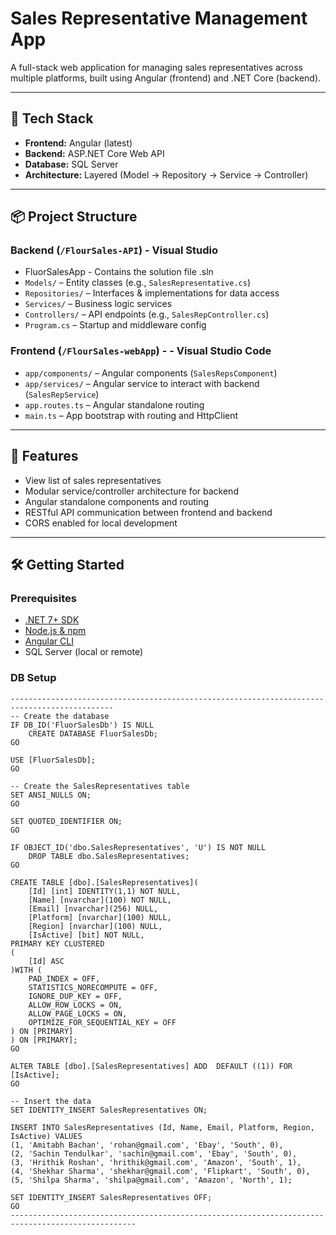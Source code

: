# Sales Representative Management App

A full-stack web application for managing sales representatives across multiple platforms, built using Angular (frontend) and .NET Core (backend).

---

## 🔧 Tech Stack

- **Frontend:** Angular (latest)
- **Backend:** ASP.NET Core Web API
- **Database:** SQL Server
- **Architecture:** Layered (Model → Repository → Service → Controller)

---

## 📦 Project Structure

### Backend (`/FlourSales-API`) - Visual Studio 
- FluorSalesApp - Contains the solution file .sln 
- `Models/` – Entity classes (e.g., `SalesRepresentative.cs`)
- `Repositories/` – Interfaces & implementations for data access
- `Services/` – Business logic services
- `Controllers/` – API endpoints (e.g., `SalesRepController.cs`)
- `Program.cs` – Startup and middleware config

### Frontend (`/FlourSales-webApp`) - - Visual Studio Code
- `app/components/` – Angular components (`SalesRepsComponent`)
- `app/services/` – Angular service to interact with backend (`SalesRepService`)
- `app.routes.ts` – Angular standalone routing
- `main.ts` – App bootstrap with routing and HttpClient

---

## 🚀 Features

- View list of sales representatives
- Modular service/controller architecture for backend
- Angular standalone components and routing
- RESTful API communication between frontend and backend
- CORS enabled for local development

---

## 🛠️ Getting Started

### Prerequisites
- [.NET 7+ SDK](https://dotnet.microsoft.com/)
- [Node.js & npm](https://nodejs.org/)
- [Angular CLI](https://angular.io/cli)
- SQL Server (local or remote)

### DB Setup

```sqlQuery
---------------------------------------------------------------------------------------------
-- Create the database
IF DB_ID('FluorSalesDb') IS NULL
    CREATE DATABASE FluorSalesDb;
GO

USE [FluorSalesDb];
GO

-- Create the SalesRepresentatives table
SET ANSI_NULLS ON;
GO

SET QUOTED_IDENTIFIER ON;
GO

IF OBJECT_ID('dbo.SalesRepresentatives', 'U') IS NOT NULL
    DROP TABLE dbo.SalesRepresentatives;
GO

CREATE TABLE [dbo].[SalesRepresentatives](
    [Id] [int] IDENTITY(1,1) NOT NULL,
    [Name] [nvarchar](100) NOT NULL,
    [Email] [nvarchar](256) NULL,
    [Platform] [nvarchar](100) NULL,
    [Region] [nvarchar](100) NULL,
    [IsActive] [bit] NOT NULL,
PRIMARY KEY CLUSTERED 
(
    [Id] ASC
)WITH (
    PAD_INDEX = OFF, 
    STATISTICS_NORECOMPUTE = OFF, 
    IGNORE_DUP_KEY = OFF, 
    ALLOW_ROW_LOCKS = ON, 
    ALLOW_PAGE_LOCKS = ON, 
    OPTIMIZE_FOR_SEQUENTIAL_KEY = OFF
) ON [PRIMARY]
) ON [PRIMARY];
GO

ALTER TABLE [dbo].[SalesRepresentatives] ADD  DEFAULT ((1)) FOR [IsActive];
GO

-- Insert the data
SET IDENTITY_INSERT SalesRepresentatives ON;

INSERT INTO SalesRepresentatives (Id, Name, Email, Platform, Region, IsActive) VALUES
(1, 'Amitabh Bachan', 'rohan@gmail.com', 'Ebay', 'South', 0),
(2, 'Sachin Tendulkar', 'sachin@gmail.com', 'Ebay', 'South', 0),
(3, 'Hrithik Roshan', 'hrithik@gmail.com', 'Amazon', 'South', 1),
(4, 'Shekhar Sharma', 'shekhar@gmail.com', 'Flipkart', 'South', 0),
(5, 'Shilpa Sharma', 'shilpa@gmail.com', 'Amazon', 'North', 1);

SET IDENTITY_INSERT SalesRepresentatives OFF;
GO
--------------------------------------------------------------------------------------------------